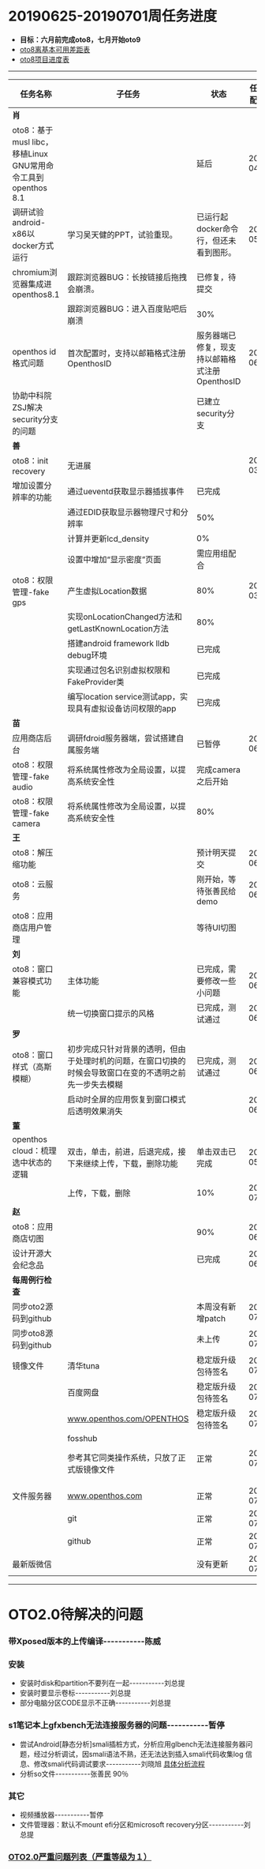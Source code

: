 # 20190625-20190701周任务进度
- **目标：六月前完成oto8，七月开始oto9**
- [oto8离基本可用差距表](https://github.com/openthos/app-testing-results/blob/master/%E6%B5%8B%E8%AF%95%E5%86%85%E5%AE%B9%E5%8F%8A%E7%BB%93%E6%9E%9C/%E5%8A%9F%E8%83%BD%E6%B5%8B%E8%AF%95%E7%9B%B8%E5%85%B3/oto8%E7%A6%BB%E5%9F%BA%E6%9C%AC%E5%8F%AF%E7%94%A8%E5%B7%AE%E8%B7%9D%E8%A1%A8.md)
- [oto8项目进度表](https://github.com/openthos/app-testing-results/blob/master/list/%E5%8A%9F%E8%83%BD%E7%82%B9%E5%88%97%E8%A1%A8/oto8%E9%A1%B9%E7%9B%AE%E8%BF%9B%E5%BA%A6%E8%A1%A8.md)

***

|任务名称|子任务|状态|任务分配时间|结束时间|备注|
|-----|-----|-----|-----|-----|-----|
|**肖**||||||
|oto8：基于musl libc，移植Linux GNU常用命令工具到openthos 8.1||延后|2019-04-23|||
|调研试验android-x86以docker方式运行|学习吴天健的PPT，试验重现。|已运行起docker命令行，但还未看到图形。|2019-05-28|||
|chromium浏览器集成进openthos8.1|跟踪浏览器BUG：长按链接后拖拽会崩溃。|已修复，待提交||||
||跟踪浏览器BUG：进入百度贴吧后崩溃|30%||||
|openthos id格式问题|首次配置时，支持以邮箱格式注册OpenthosID|服务器端已修复，现支持以邮箱格式注册OpenthosID|2019-06-13|||
|协助中科院ZSJ解决security分支的问题||已建立security分支||||
|**善**||||||
|oto8：init recovery|无进展||2019-03-26|||
| 增加设置分辨率的功能                                         |通过ueventd获取显示器插拔事件|已完成||||
||通过EDID获取显示器物理尺寸和分辨率|50%||||
||计算并更新lcd_density|0%||||
||设置中增加“显示密度”页面|需应用组配合||||
|oto8：权限管理-fake gps|产生虚拟Location数据|80%|2019-03-26|||
||实现onLocationChanged方法和getLastKnownLocation方法|80%||||
||搭建android framework lldb debug环境|已完成||||
||实现通过包名识别虚拟权限和FakeProvider类|已完成||||
||编写location service测试app，实现具有虚拟设备访问权限的app|已完成||||
|**苗**||||||
|应用商店后台|调研fdroid服务器端，尝试搭建自属服务端|已暂停|2019-06-11|||
|oto8：权限管理-fake audio|将系统属性修改为全局设置，以提高系统安全性|完成camera之后开始||||
|oto8：权限管理-fake camera|将系统属性修改为全局设置，以提高系统安全性|80%||||
|**王**||||||
|oto8：解压缩功能||预计明天提交|2019-06-18|||
|oto8：云服务||刚开始，等待张善民给demo|2019-06-18|||
|oto8：应用商店用户管理||等待UI切图||||
|**刘**||||||
|oto8：窗口兼容模式功能|主体功能|已完成，需要修改一些小问题|2019-06-11|2019-06-25||
||统一切换窗口提示的风格|已完成，测试通过|2019-06-26|2019-07-01||
|**罗**||||||
|oto8：窗口样式（高斯模糊）|初步完成只针对背景的透明，但由于处理时机的问题，在窗口切换的时候会导致窗口在变的不透明之前先一步失去模糊|已完成，测试通过|2019-06-13|2019-06-19||
||启动时全屏的应用恢复到窗口模式后透明效果消失||2019-06-24|||
|**董**||||||
|openthos cloud：梳理选中状态的逻辑|双击，单击，前进，后退完成，接下来继续上传，下载，删除功能|单击双击已完成|2019-05-14|2019-06-28||
||上传，下载，删除|10%|2019-07-01|||
|**赵**||||||
|oto8：应用商店切图||90%|2019-06-11|||
|设计开源大会纪念品||已完成|2019-06-14|2019-06-25||
|**每周例行检查**||||||
|同步oto2源码到github||本周没有新增patch|2019-07-01|2019-07-01||
|同步oto8源码到github||未上传|2019-07-01|2019-07-01||
|镜像文件|清华tuna|稳定版升级包待签名|2019-07-01|2019-07-01||
||百度网盘|稳定版升级包待签名|2019-07-01|2019-07-01||
||www.openthos.com/OPENTHOS|稳定版升级包待签名|2019-07-01|2019-07-01||
||fosshub<p>参考其它同类操作系统，只放了正式版镜像文件|正常|2019-07-01|2019-07-01||
|文件服务器|www.openthos.com|正常|2019-07-01|2019-07-01||
||git|正常|2019-07-01|2019-07-01||
||github|正常|2019-07-01|2019-07-01||
|最新版微信||没有更新|2019-07-01|2019-07-01||
***

# OTO2.0待解决的问题
### 带Xposed版本的上传编译-----------陈威
### 安装
- 安装时disk和partition不要列在一起-----------刘总提
- 安装时要显示卷标-----------刘总提
- 部分电脑分区CODE显示不正确-----------刘总提

### s1笔记本上gfxbench无法连接服务器的问题-----------暂停
- 尝试Android[静态分析]smali插桩方式，分析应用glbench无法连接服务器问题，经过分析调试，因smali语法不熟，还无法达到插入smali代码收集log 信息、修改smali代码调试要求-----------刘晓旭 [具体分析流程](https://github.com/openthos/multiwin-analysis/blob/master/multiwindow/liuxx/Android%20smali%22%E6%8F%92%E6%A1%A9%22%E8%B0%83%E8%AF%95apk.md)
- 分析so文件-----------张善民 90％
  
### 其它
- 视频播放器-----------暂停
- 文件管理器：默认不mount efi分区和microsoft recovery分区-----------刘总提

### [OTO2.0严重问题列表（严重等级为１）](https://github.com/openthos/app-testing-results/blob/master/%E6%B5%8B%E8%AF%95%E5%86%85%E5%AE%B9%E5%8F%8A%E7%BB%93%E6%9E%9C/%E5%8A%9F%E8%83%BD%E6%B5%8B%E8%AF%95%E7%9B%B8%E5%85%B3/OTO2.0%E4%B8%A5%E9%87%8D%E9%97%AE%E9%A2%98%E5%88%97%E8%A1%A8.md)
